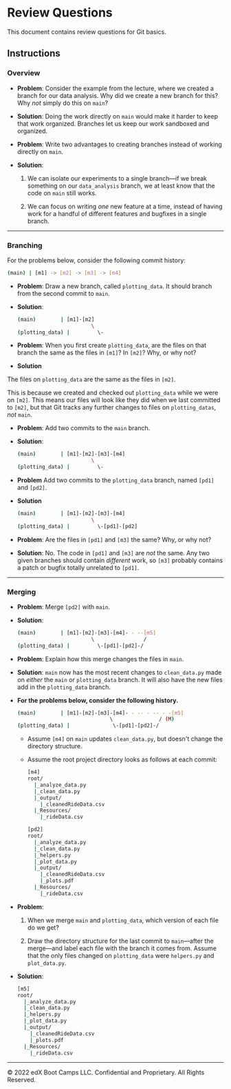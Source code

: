 # Review Questions

This document contains review questions for Git basics.

## Instructions

### Overview

* **Problem**: Consider the example from the lecture, where we created a branch for our data analysis. Why did we create a new branch for this? Why _not_ simply do this on `main`?

* **Solution**: Doing the work directly on `main` would make it harder to keep that work organized. Branches let us keep our work sandboxed and organized.

* **Problem**: Write two advantages to creating branches instead of working directly on `main`.

* **Solution**:

  1. We can isolate our experiments to a single branch—if we break something on our `data_analysis` branch, we at least know that the code on `main` still works.

  2. We can focus on writing _one_ new feature at a time, instead of having work for a handful of different features and bugfixes in a single branch.

- - -

### Branching

For the problems below, consider the following commit history:

  ```bash
  (main) | [m1] -> [m2] -> [m3] -> [m4]
  ```

* **Problem**: Draw a new branch, called `plotting_data`. It should branch from the second commit to `main`.

* **Solution**:

  ```bash
  (main)        | [m1]-[m2]
                          \
  (plotting_data) |         \-
  ```

* **Problem**: When you first create `plotting_data`, are the files on that branch the same as the files in `[m1]`? In `[m2]`? Why, or why not?

* **Solution**

The files on `plotting_data` are the same as the files in `[m2]`.

This is because we created and checked out `plotting_data` while we were on `[m2]`. This means our files will look like they did when we last committed to `[m2]`, but that Git tracks any further changes to files on `plotting_datas`, _not_ `main`.

* **Problem**: Add two commits to the `main` branch.

* **Solution**:

  ```bash
  (main)        | [m1]-[m2]-[m3]-[m4]
                          \
  (plotting_data) |         \-
  ```

* **Problem** Add two commits to the `plotting_data` branch, named `[pd1]` and `[pd2]`.

* **Solution**

  ```bash
  (main)        | [m1]-[m2]-[m3]-[m4]
                          \
  (plotting_data) |         \-[pd1]-[pd2]
  ```

* **Problem**: Are the files in `[pd1]` and `[m3]` the same? Why, or why not?

* **Solution**: No. The code in `[pd1]` and `[m3]` are _not_ the same. Any two given branches should contain _different_ work, so `[m3]` probably contains a patch or bugfix totally unrelated to `[pd1]`.

- - -

### Merging

* **Problem**: Merge `[pd2]` with `main`.

* **Solution**:

  ```bash
  (main)        | [m1]-[m2]-[m3]-[m4]- - --[m5]
                          \                /
  (plotting_data) |         \-[pd1]-[pd2]-/
  ```

* **Problem**: Explain how this merge changes the files in `main`.

* **Solution**: `main` now has the most recent changes to `clean_data.py` made on _either_ the `main` or `plotting_data` branch. It will also have the new files add in the `plotting_data` branch.

* **For the problems below, consider the following history.**

  ```bash
  (main)        | [m1]-[m2]-[m3]-[m4]- - -- - -- - -[m5]
                                \               / (M)
  (plotting_data) |              \-[pd1]-[pd2]-/
  ```

  * Assume `[m4]` on `main` updates `clean_data.py`, but doesn't change the directory structure.

  * Assume the root project directory looks as follows at each commit:

    ```bash
    [m4]
    root/
      |_analyze_data.py
      |_clean_data.py
      |_output/
        |_cleanedRideData.csv
      |_Resources/
        |_rideData.csv

    [pd2]
    root/
      |_analyze_data.py
      |_clean_data.py
      |_helpers.py
      |_plot_data.py
      |_output/
        |_cleanedRideData.csv
        |_plots.pdf
      |_Resources/
        |_rideData.csv
    ```

* **Problem**:

  1. When we merge `main` and `plotting_data`, which version of each file do we get?

  2. Draw the directory structure for the last commit to `main`—after the merge—and label each file with the branch it comes from. Assume that the only files changed on `plotting_data` were `helpers.py` and `plot_data.py`.

* **Solution**:

  ```bash
  [m5]
  root/
    |_analyze_data.py 
    |_clean_data.py 
    |_helpers.py 
    |_plot_data.py 
    |_output/ 
      |_cleanedRideData.csv
      |_plots.pdf 
    |_Resources/ 
      |_rideData.csv
  ```

---

© 2022 edX Boot Camps LLC. Confidential and Proprietary. All Rights Reserved.
